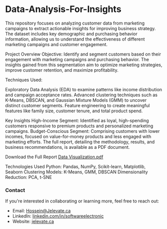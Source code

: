 # Data-Analysis-For-Insights

This repository focuses on analyzing customer data from marketing campaigns to extract actionable insights for improving business strategy. The dataset includes key demographic and purchasing behavior information, allowing us to understand the effectiveness of different marketing campaigns and customer engagement.

Project Overview
Objective: Identify and segment customers based on their engagement with marketing campaigns and purchasing behavior. The insights gained from this segmentation aim to optimize marketing strategies, improve customer retention, and maximize profitability.

Techniques Used:

Exploratory Data Analysis (EDA) to examine patterns like income distribution and campaign acceptance rates.
Advanced clustering techniques such as K-Means, DBSCAN, and Gaussian Mixture Models (GMM) to uncover distinct customer segments.
Feature engineering to create meaningful features like family size, customer tenure, and total product spend.

Key Insights
High-Income Segment: Identified as loyal, high-spending customers responsive to premium products and personalized marketing campaigns.
Budget-Conscious Segment: Comprising customers with lower incomes, focused on value-for-money products and less engaged with marketing efforts.
The full report, detailing the methodology, results, and business recommendations, is available as a PDF document.

Download the Full Report
[Data Visualization.pdf](https://github.com/user-attachments/files/17482305/Data.Visualization.pdf)


Technologies Used
Python: Pandas, NumPy, Scikit-learn, Matplotlib, Seaborn
Clustering Models: K-Means, GMM, DBSCAN
Dimensionality Reduction: PCA, t-SNE

### Contact
If you're interested in collaborating or learning more, feel free to reach out:

- Email: [Hossein@Jelevate.ca](mailto:Hossein@Jelevate.ca)
- LinkedIn: [linkedin.com/in/softwareelectronic](https://www.linkedin.com/in/softwareelectronic)
- Website: [jelevate.ca](http://www.jelevate.ca)
